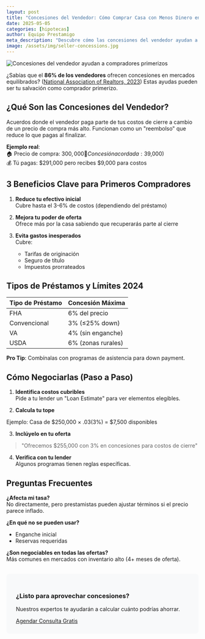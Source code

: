 ```yaml
---
layout: post
title: "Concesiones del Vendedor: Cómo Comprar Casa con Menos Dinero en Efectivo"
date: 2025-05-05
categories: [hipotecas]
author: Equipo Prestamigo
meta_description: "Descubre cómo las concesiones del vendedor ayudan a compradores primerizos a reducir costos de cierre. Guía completa 2024 con ejemplos reales."
image: /assets/img/seller-concessions.jpg
---
```


![Concesiones del vendedor ayudan a compradores primerizos](https://images.unsplash.com/photo-1560518883-ce09059eeffa?ixlib=rb-1.2.1&auto=format&fit=crop&w=1200&q=80)

¿Sabías que el **86% de los vendedores** ofrecen concesiones en mercados equilibrados? ([National Association of Realtors, 2023](#)) Estas ayudas pueden ser tu salvación como comprador primerizo.

## ¿Qué Son las Concesiones del Vendedor?
Acuerdos donde el vendedor paga parte de tus costos de cierre a cambio de un precio de compra más alto. Funcionan como un "reembolso" que reduce lo que pagas al finalizar.

**Ejemplo real**:  
🏠 Precio de compra: $300,000  
📝 Concesión acordada: 3% ($9,000)  
💰 Tú pagas: $291,000 pero recibes $9,000 para costos  

## 3 Beneficios Clave para Primeros Compradores
1. **Reduce tu efectivo inicial**  
   Cubre hasta el 3-6% de costos (dependiendo del préstamo)

2. **Mejora tu poder de oferta**  
   Ofrece más por la casa sabiendo que recuperarás parte al cierre

3. **Evita gastos inesperados**  
   Cubre:  
   - Tarifas de originación  
   - Seguro de título  
   - Impuestos prorrateados  

## Tipos de Préstamos y Límites 2024
| Tipo de Préstamo | Concesión Máxima |
|------------------|------------------|
| FHA              | 6% del precio    |
| Convencional     | 3% (≤25% down)   |
| VA               | 4% (sin enganche)|
| USDA             | 6% (zonas rurales)|

**Pro Tip**: Combínalas con programas de asistencia para down payment.

## Cómo Negociarlas (Paso a Paso)
1. **Identifica costos cubribles**  
   Pide a tu lender un "Loan Estimate" para ver elementos elegibles.

2. **Calcula tu tope**  

Ejemplo: Casa de $250,000 × .03(3%) = $7,500 disponibles

3. **Inclúyelo en tu oferta**  
> "Ofrecemos $255,000 con 3% en concesiones para costos de cierre"

4. **Verifica con tu lender**  
Algunos programas tienen reglas específicas.

## Preguntas Frecuentes
**¿Afecta mi tasa?**  
No directamente, pero prestamistas pueden ajustar términos si el precio parece inflado.

**¿En qué no se pueden usar?**  
- Enganche inicial  
- Reservas requeridas  

**¿Son negociables en todas las ofertas?**  
Más comunes en mercados con inventario alto (4+ meses de oferta).

<div class="post-cta" style="background-color:#f8f9fa; padding:25px; border-radius:8px; margin-top:30px;">
<h3>¿Listo para aprovechar concesiones?</h3>
<p>Nuestros expertos te ayudarán a calcular cuánto podrías ahorrar.</p>
<a href="https://api.leadconnectorhq.com/widget/booking/qBoIcTx0Mr1zIeWeWD9D" class="cta-button">Agendar Consulta Gratis</a>
</div>

